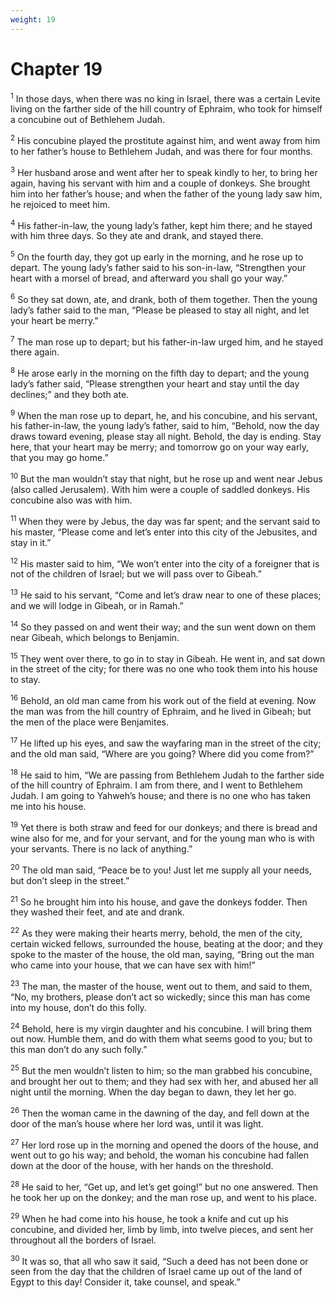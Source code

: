 ```yaml
---
weight: 19
---
```


# Chapter 19

<sup>1</sup> In those days, when there was no king in Israel, there was a certain Levite living on the farther side of the hill country of Ephraim, who took for himself a concubine out of Bethlehem Judah. 

<sup>2</sup> His concubine played the prostitute against him, and went away from him to her father’s house to Bethlehem Judah, and was there for four months. 

<sup>3</sup> Her husband arose and went after her to speak kindly to her, to bring her again, having his servant with him and a couple of donkeys. She brought him into her father’s house; and when the father of the young lady saw him, he rejoiced to meet him. 

<sup>4</sup> His father-in-law, the young lady’s father, kept him there; and he stayed with him three days. So they ate and drank, and stayed there. 

<sup>5</sup> On the fourth day, they got up early in the morning, and he rose up to depart. The young lady’s father said to his son-in-law, “Strengthen your heart with a morsel of bread, and afterward you shall go your way.” 

<sup>6</sup> So they sat down, ate, and drank, both of them together. Then the young lady’s father said to the man, “Please be pleased to stay all night, and let your heart be merry.” 

<sup>7</sup> The man rose up to depart; but his father-in-law urged him, and he stayed there again. 

<sup>8</sup> He arose early in the morning on the fifth day to depart; and the young lady’s father said, “Please strengthen your heart and stay until the day declines;” and they both ate. 

<sup>9</sup> When the man rose up to depart, he, and his concubine, and his servant, his father-in-law, the young lady’s father, said to him, “Behold, now the day draws toward evening, please stay all night. Behold, the day is ending. Stay here, that your heart may be merry; and tomorrow go on your way early, that you may go home.” 

<sup>10</sup> But the man wouldn’t stay that night, but he rose up and went near Jebus (also called Jerusalem). With him were a couple of saddled donkeys. His concubine also was with him. 

<sup>11</sup> When they were by Jebus, the day was far spent; and the servant said to his master, “Please come and let’s enter into this city of the Jebusites, and stay in it.” 

<sup>12</sup> His master said to him, “We won’t enter into the city of a foreigner that is not of the children of Israel; but we will pass over to Gibeah.” 

<sup>13</sup> He said to his servant, “Come and let’s draw near to one of these places; and we will lodge in Gibeah, or in Ramah.” 

<sup>14</sup> So they passed on and went their way; and the sun went down on them near Gibeah, which belongs to Benjamin. 

<sup>15</sup> They went over there, to go in to stay in Gibeah. He went in, and sat down in the street of the city; for there was no one who took them into his house to stay. 

<sup>16</sup> Behold, an old man came from his work out of the field at evening. Now the man was from the hill country of Ephraim, and he lived in Gibeah; but the men of the place were Benjamites. 

<sup>17</sup> He lifted up his eyes, and saw the wayfaring man in the street of the city; and the old man said, “Where are you going? Where did you come from?” 

<sup>18</sup> He said to him, “We are passing from Bethlehem Judah to the farther side of the hill country of Ephraim. I am from there, and I went to Bethlehem Judah. I am going to Yahweh’s house; and there is no one who has taken me into his house. 

<sup>19</sup> Yet there is both straw and feed for our donkeys; and there is bread and wine also for me, and for your servant, and for the young man who is with your servants. There is no lack of anything.” 

<sup>20</sup> The old man said, “Peace be to you! Just let me supply all your needs, but don’t sleep in the street.” 

<sup>21</sup> So he brought him into his house, and gave the donkeys fodder. Then they washed their feet, and ate and drank. 

<sup>22</sup> As they were making their hearts merry, behold, the men of the city, certain wicked fellows, surrounded the house, beating at the door; and they spoke to the master of the house, the old man, saying, “Bring out the man who came into your house, that we can have sex with him!” 

<sup>23</sup> The man, the master of the house, went out to them, and said to them, “No, my brothers, please don’t act so wickedly; since this man has come into my house, don’t do this folly. 

<sup>24</sup> Behold, here is my virgin daughter and his concubine. I will bring them out now. Humble them, and do with them what seems good to you; but to this man don’t do any such folly.” 

<sup>25</sup> But the men wouldn’t listen to him; so the man grabbed his concubine, and brought her out to them; and they had sex with her, and abused her all night until the morning. When the day began to dawn, they let her go. 

<sup>26</sup> Then the woman came in the dawning of the day, and fell down at the door of the man’s house where her lord was, until it was light. 

<sup>27</sup> Her lord rose up in the morning and opened the doors of the house, and went out to go his way; and behold, the woman his concubine had fallen down at the door of the house, with her hands on the threshold. 

<sup>28</sup> He said to her, “Get up, and let’s get going!” but no one answered. Then he took her up on the donkey; and the man rose up, and went to his place. 

<sup>29</sup> When he had come into his house, he took a knife and cut up his concubine, and divided her, limb by limb, into twelve pieces, and sent her throughout all the borders of Israel. 

<sup>30</sup> It was so, that all who saw it said, “Such a deed has not been done or seen from the day that the children of Israel came up out of the land of Egypt to this day! Consider it, take counsel, and speak.” 



